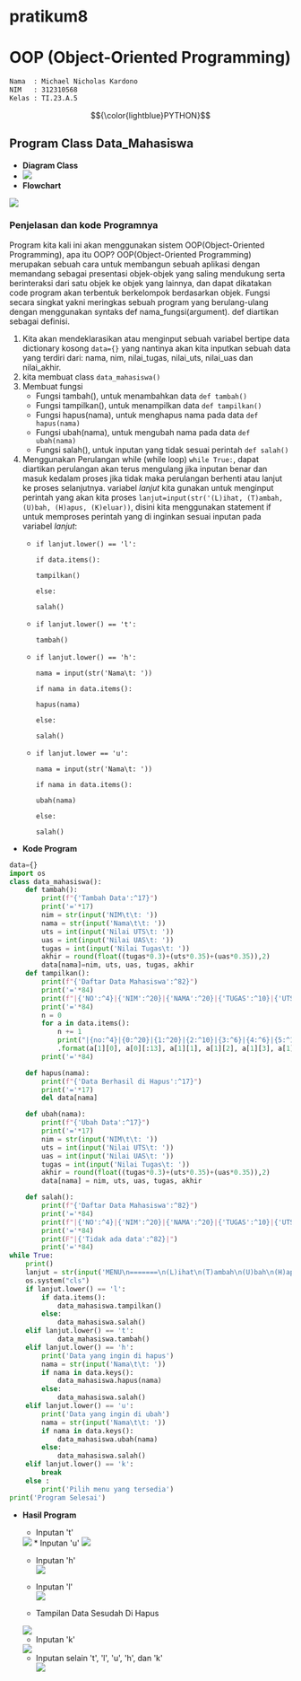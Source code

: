 # pratikum8

# OOP (Object-Oriented Programming)
```diff
Nama  : Michael Nicholas Kardono
NIM   : 312310568
Kelas : TI.23.A.5
```
$${\color{lightblue}PYTHON}$$

## Program Class Data_Mahasiswa
* **Diagram Class**
* <img src="gambar/ss Diagram (2).png">
* **Flowchart**
<img src="gambar/ss flowchart.png">

### **Penjelasan dan kode Programnya**   
Program kita kali ini akan menggunakan sistem OOP(Object-Oriented Programming), apa itu OOP?
OOP(Object-Oriented Programming) merupakan sebuah cara untuk membangun sebuah aplikasi dengan memandang sebagai presentasi objek-objek yang saling mendukung serta berinteraksi dari satu objek ke objek yang lainnya, dan dapat dikatakan code program akan terbentuk berkelompok berdasarkan objek. 
Fungsi secara singkat yakni meringkas sebuah program yang berulang-ulang dengan menggunakan syntaks def nama_fungsi(argument). def diartikan sebagai definisi.
1. Kita akan mendeklarasikan atau menginput sebuah variabel bertipe data dictionary kosong `data={}` yang nantinya akan kita inputkan sebuah data yang terdiri dari: nama, nim, nilai_tugas, nilai_uts, nilai_uas dan nilai_akhir.
2. kita membuat class ``data_mahasiswa()``
3. Membuat fungsi
    * Fungsi tambah(), untuk menambahkan data `def tambah()`
    * Fungsi tampilkan(), untuk menampilkan data `def tampilkan()`
    * Fungsi hapus(nama), untuk menghapus nama pada data `def hapus(nama)`
    * Fungsi ubah(nama), untuk mengubah nama pada data `def ubah(nama)`
    * Fungsi salah(), untuk inputan yang tidak sesuai perintah `def salah()`
4. Menggunakan Perulangan while (while loop)
`while True:`, dapat diartikan perulangan akan terus mengulang jika inputan benar dan masuk kedalam proses jika tidak maka perulangan berhenti atau lanjut ke proses selanjutnya. 
variabel *lanjut* kita gunakan untuk menginput perintah yang akan kita proses `lanjut=input(str('(L)ihat, (T)ambah, (U)bah, (H)apus, (K)eluar))`, disini kita menggunakan statement if untuk memproses perintah yang di inginkan sesuai inputan pada variabel *lanjut*:
    * `if lanjut.lower() == 'l':`

        `if data.items():`

        `tampilkan()`

        `else:`

        `salah()`

    * `if lanjut.lower() == 't':`

        `tambah()`

    * `if lanjut.lower() == 'h':`

        `nama = input(str('Nama\t: '))`

        `if nama in data.items():`

        `hapus(nama)`

        `else:`

        `salah()`

    * `if lanjut.lower == 'u':`

        `nama = input(str('Nama\t: '))`

        `if nama in data.items():`

        `ubah(nama)`

        `else:`

        `salah()`
* **Kode Program**  
```python 
data={} 
import os
class data_mahasiswa():
    def tambah():
        print(f"{'Tambah Data':^17}")
        print('='*17)
        nim = str(input('NIM\t\t: '))
        nama = str(input('Nama\t\t: '))
        uts = int(input('Nilai UTS\t: '))
        uas = int(input('Nilai UAS\t: '))
        tugas = int(input('Nilai Tugas\t: '))
        akhir = round(float((tugas*0.3)+(uts*0.35)+(uas*0.35)),2)
        data[nama]=nim, uts, uas, tugas, akhir
    def tampilkan():
        print(f"{'Daftar Data Mahasiswa':^82}")
        print('='*84)
        print(f"|{'NO':^4}|{'NIM':^20}|{'NAMA':^20}|{'TUGAS':^10}|{'UTS':^6}|{'UAS':^6}|{'AKHIR':^10}|")
        print('='*84)
        n = 0
        for a in data.items():
            n += 1
            print("|{no:^4}|{0:^20}|{1:^20}|{2:^10}|{3:^6}|{4:^6}|{5:^10}|"
            .format(a[1][0], a[0][:13], a[1][1], a[1][2], a[1][3], a[1][4], no = n))
        print('='*84)

    def hapus(nama):
        print(f"{'Data Berhasil di Hapus':^17}")
        print('='*17)
        del data[nama]

    def ubah(nama):
        print(f"{'Ubah Data':^17}")
        print('='*17)
        nim = str(input('NIM\t\t: ')) 
        uts = int(input('Nilai UTS\t: '))
        uas = int(input('Nilai UAS\t: '))
        tugas = int(input('Nilai Tugas\t: '))
        akhir = round(float((tugas*0.3)+(uts*0.35)+(uas*0.35)),2)
        data[nama] = nim, uts, uas, tugas, akhir

    def salah():
        print(f"{'Daftar Data Mahasiswa':^82}")
        print('='*84)
        print(f"|{'NO':^4}|{'NIM':^20}|{'NAMA':^20}|{'TUGAS':^10}|{'UTS':^6}|{'UAS':^6}|{'AKHIR':^10}|")
        print('='*84)
        print(F"|{'Tidak ada data':^82}|")
        print('='*84)
while True:
    print()
    lanjut = str(input('MENU\n=======\n(L)ihat\n(T)ambah\n(U)bah\n(H)apus\n(K)eluar\n=======\nPilihan : '))
    os.system("cls")
    if lanjut.lower() == 'l':
        if data.items():
            data_mahasiswa.tampilkan()
        else:
            data_mahasiswa.salah()
    elif lanjut.lower() == 't':
            data_mahasiswa.tambah()
    elif lanjut.lower() == 'h':
        print('Data yang ingin di hapus')
        nama = str(input('Nama\t\t: '))
        if nama in data.keys():
            data_mahasiswa.hapus(nama)
        else:
            data_mahasiswa.salah()
    elif lanjut.lower() == 'u':
        print('Data yang ingin di ubah')
        nama = str(input('Nama\t\t: '))
        if nama in data.keys():
            data_mahasiswa.ubah(nama)
        else:
            data_mahasiswa.salah()
    elif lanjut.lower() == 'k':
        break
    else :
        print('Pilih menu yang tersedia')
print('Program Selesai') 
```
* **Hasil Program**
    * Inputan 't'   
  <img src="gambar/ss 1.png">
    * Inputan 'u'   
      <img src="gambar/ss 2.png">

    * Inputan 'h'   
      <img src="gambar/ss 3.png">

    * Inputan 'l'   
      <img src="gambar/ss 4.png">

    * Tampilan Data Sesudah Di Hapus

     <img src="gambar/ss 5.png">

    * Inputan 'k'   
  <img src="gambar/ss 6.png">

    * Inputan selain 't', 'l', 'u', 'h', dan 'k'    
      <img src="gambar/ss 7.png">



